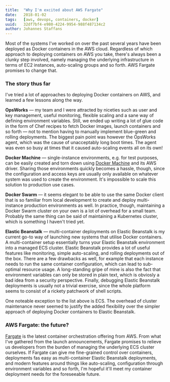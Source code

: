 ```yaml
---
title:  "Why I'm excited about AWS Fargate"
date:   2018-01-02
tags:   [aws, devops, containers, docker]
uuid:   32df7bf4-e980-4224-9954-988f487134c2
author: Johannes Staffans
---
```


Most of the systems I've worked on over the past several years have been deployed
as Docker containers in the AWS cloud. Regardless of which approach to deploying
containers on AWS you take, there's always been a clunky step involved, namely
managing the underlying infrastructure in terms of EC2 instances, auto-scaling
groups and so forth. AWS Fargate promises to change that.

### The story thus far

I've tried a lot of approaches to deploying Docker containers on AWS, and 
learned a few lessons along the way.

**OpsWorks** — my team and I were attracted by niceties such as user and key management, 
useful monitoring, flexible scaling and a sane way of defining environment 
variables. Still, we ended up writing a lot of glue code 
in the form of Chef recipes to fetch Docker images, launch containers and so forth —
not to mention having to manually implement blue-green and rolling deployments. 
The biggest pain point was however the OpsWorks agent, which was the cause of 
unacceptably long boot times. The agent was even so busy at times that it caused 
auto-scaling events all on its own!

**Docker Machine** — single-instance environments, e.g. for test purposes, can be
easily created and torn down using [Docker Machine][] and its AWS driver. Sharing 
those environments quickly becomes a hassle, though, since the configuration and
access keys are usually only available on whatever system was used to create the
environment. It's impossible to scale this solution to production use cases.

**Docker Swarm** — it seems elegant to be able to use the same Docker client that
is so familiar from local development to create and deploy multi-instance production 
environments as well. In practice, though, maintaining a Docker Swarm cluster on
your own is a lot of overhead for a small team. Probably the same thing can be said
of maintaining a Kubernetes cluster, which is something I haven't tried yet.

**Elastic Beanstalk** — multi-container deployments on Elastic Beanstalk is my
current go-to way of launching new systems that utilise Docker containers. A 
multi-container setup essentially turns your Elastic Beanstalk environment 
into a managed ECS cluster. Elastic Beanstalk provides a lot of useful features like 
monitoring, simple auto-scaling, and rolling deployments out of the box. There are a 
few drawbacks as well, for example that each instance needs to run the same container 
configuration, which can lead to sub-optimal resource usage. A long-standing
gripe of mine is also the fact that environment variables can only be stored in
plain text, which is obviosly a bad idea from a security perspective. Finally, debugging 
Elastic Beanstalk deployments is usually not a trivial exercise, since the whole platform 
seems to consist of a rickety patchwork of shell scripts. 

One noteable exception to the list above is ECS. The overhead of cluster maintenance never 
seemed to justify the added flexibility over the simpler approach of deploying Docker containers
to Elastic Beanstalk.

### AWS Fargate: the future?

[Fargate][] is the latest container orchestration offering from AWS. From what I've gathered
from the launch announcements, Fargate promises to relieve us developers from the burden of 
managing the underlying ECS cluster ourselves. If Fargate can give me fine-grained control over 
containers, deployments fas easy as multi-container Elastic Beanstalk deployments, and modern 
features around things like auto-scaling, configuration through environment variables and so forth, 
I'm hopeful it'll meet my container deployment needs for the foreseeable future.


[Docker Machine]: https://docs.docker.com/machine/
[Fargate]: https://aws.amazon.com/de/blogs/aws/aws-fargate/

